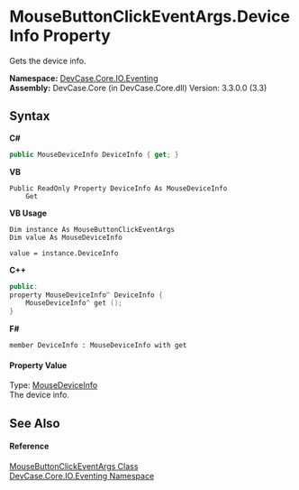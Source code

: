 # MouseButtonClickEventArgs.DeviceInfo Property 
 

Gets the device info.

**Namespace:**&nbsp;<a href="N_DevCase_Core_IO_Eventing">DevCase.Core.IO.Eventing</a><br />**Assembly:**&nbsp;DevCase.Core (in DevCase.Core.dll) Version: 3.3.0.0 (3.3)

## Syntax

**C#**<br />
``` C#
public MouseDeviceInfo DeviceInfo { get; }
```

**VB**<br />
``` VB
Public ReadOnly Property DeviceInfo As MouseDeviceInfo
	Get
```

**VB Usage**<br />
``` VB Usage
Dim instance As MouseButtonClickEventArgs
Dim value As MouseDeviceInfo

value = instance.DeviceInfo

```

**C++**<br />
``` C++
public:
property MouseDeviceInfo^ DeviceInfo {
	MouseDeviceInfo^ get ();
}
```

**F#**<br />
``` F#
member DeviceInfo : MouseDeviceInfo with get

```


#### Property Value
Type: <a href="T_DevCase_Core_IO_MouseDeviceInfo">MouseDeviceInfo</a><br />The device info.

## See Also


#### Reference
<a href="T_DevCase_Core_IO_Eventing_MouseButtonClickEventArgs">MouseButtonClickEventArgs Class</a><br /><a href="N_DevCase_Core_IO_Eventing">DevCase.Core.IO.Eventing Namespace</a><br />